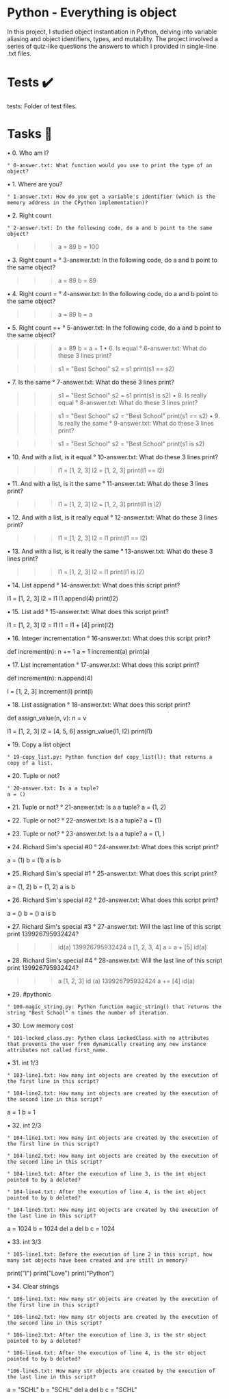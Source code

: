# Python - Everything is object
In this project, I studied object instantiation in Python, delving into variable aliasing and object identifiers, types, and mutability. The project involved a series of quiz-like questions the answers to which I provided in single-line .txt files.

# Tests ✔️
tests: Folder of test files.

# Tasks 📃
• 0. Who am I?

    ° 0-answer.txt: What function would you use to print the type of an object?
• 1. Where are you?

    ° 1-answer.txt: How do you get a variable's identifier (which is the memory address in the CPython implementation)?

• 2. Right count

    ° 2-answer.txt: In the following code, do a and b point to the same object?

>>> a = 89
>>> b = 100

• 3. Right count =
    ° 3-answer.txt: In the following code, do a and b point to the same object?

>>> a = 89
>>> b = 89

• 4. Right count =
    ° 4-answer.txt: In the following code, do a and b point to the same object?

>>> a = 89
>>> b = a

• 5. Right count =+
    ° 5-answer.txt: In the following code, do a and b point to the same object?

>>> a = 89
>>> b = a + 1
• 6. Is equal
    ° 6-answer.txt: What do these 3 lines print?

>>> s1 = "Best School"
>>> s2 = s1
>>> print(s1 == s2)

• 7. Is the same
    ° 7-answer.txt: What do these 3 lines print?

>>> s1 = "Best School"
>>> s2 = s1
>>> print(s1 is s2)
• 8. Is really equal
    ° 8-answer.txt: What do these 3 lines print?

>>> s1 = "Best School"
>>> s2 = "Best School"
>>> print(s1 == s2)
• 9. Is really the same
    ° 9-answer.txt: What do these 3 lines print?

>>> s1 = "Best School"
>>> s2 = "Best School"
>>> print(s1 is s2)

• 10. And with a list, is it equal
    ° 10-answer.txt: What do these 3 lines print?

>>> l1 = [1, 2, 3]
>>> l2 = [1, 2, 3]
>>> print(l1 == l2)

• 11. And with a list, is it the same
    ° 11-answer.txt: What do these 3 lines print?

>>> l1 = [1, 2, 3]
>>> l2 = [1, 2, 3]
>>> print(l1 is l2)

• 12. And with a list, is it really equal
    ° 12-answer.txt: What do these 3 lines print?

>>> l1 = [1, 2, 3]
>>> l2 = l1
>>> print(l1 == l2)

• 13. And with a list, is it really the same
    ° 13-answer.txt: What do these 3 lines print?

>>> l1 = [1, 2, 3]
>>> l2 = l1
>>> print(l1 is l2)

• 14. List append
    ° 14-answer.txt: What does this script print?

l1 = [1, 2, 3]
l2 = l1
l1.append(4)
print(l2)

• 15. List add
    ° 15-answer.txt: What does this script print?

l1 = [1, 2, 3]
l2 = l1
l1 = l1 + [4]
print(l2)

• 16. Integer incrementation
    ° 16-answer.txt: What does this script print?

def increment(n):
    n += 1
    a = 1
increment(a)
print(a)

• 17. List incrementation
    ° 17-answer.txt: What does this script print?

def increment(n):
    n.append(4)

l = [1, 2, 3]
increment(l)
print(l)

• 18. List assignation
    ° 18-answer.txt: What does this script print?

def assign_value(n, v):
    n = v

l1 = [1, 2, 3]
l2 = [4, 5, 6]
assign_value(l1, l2)
print(l1)

• 19. Copy a list object

    ° 19-copy_list.py: Python function def copy_list(l): that returns a copy of a list.

• 20. Tuple or not?

    ° 20-answer.txt: Is a a tuple?
    a = ()

• 21. Tuple or not?
    ° 21-answer.txt: Is a a tuple?
    a = (1, 2)

• 22. Tuple or not?
    ° 22-answer.txt: Is a a tuple?
    a = (1)

• 23. Tuple or not?
    ° 23-answer.txt: Is a a tuple?
a = (1, )

• 24. Richard Sim's special #0
    ° 24-answer.txt: What does this script print?

a = (1)
b = (1)
a is b

• 25. Richard Sim's special #1
    ° 25-answer.txt: What does this script print?

a = (1, 2)
b = (1, 2)
a is b

• 26. Richard Sim's special #2
    ° 26-answer.txt: What does this script print?

a = ()
b = ()
a is b

• 27. Richard Sim's special #3
    ° 27-answer.txt: Will the last line of this script print 139926795932424?

>>> id(a)
139926795932424
>>> a
[1, 2, 3, 4]
>>> a = a + [5]
>>> id(a)

• 28. Richard Sim's special #4
    ° 28-answer.txt: Will the last line of this script print 139926795932424?

>>> a
[1, 2, 3]
>>> id (a)
139926795932424
>>> a += [4]
>>> id(a)

• 29. #pythonic

    ° 100-magic_string.py: Python function magic_string() that returns the string "Best School" n times the number of iteration.

• 30. Low memory cost

    ° 101-locked_class.py: Python class LockedClass with no attributes that prevents the user from dynamically creating any new instance attributes not called first_name.

• 31. int 1/3

    ° 103-line1.txt: How many int objects are created by the execution of the first line in this script?

    ° 104-line2.txt: How many int objects are created by the execution of the second line in this script?

a = 1
b = 1

• 32. int 2/3

    ° 104-line1.txt: How many int objects are created by the execution of the first line in this script?

    ° 104-line2.txt: How many int objects are created by the execution of the second line in this script?

    ° 104-line3.txt: After the execution of line 3, is the int object pointed to by a deleted?

    ° 104-line4.txt: After the execution of line 4, is the int object pointed to by b deleted?

    ° 104-line5.txt: How many int objects are created by the execution of the last line in this script?

a = 1024
b = 1024
del a
del b
c = 1024

• 33. int 3/3

    ° 105-line1.txt: Before the execution of line 2 in this script, how many int objects have been created and are still in memory?

print("I")
print("Love")
print("Python")

• 34. Clear strings

    ° 106-line1.txt: How many str objects are created by the execution of the first line in this script?

    ° 106-line2.txt: How many str objects are created by the execution of the second line in this script?

    ° 106-line3.txt: After the execution of line 3, is the str object pointed to by a deleted?

    ° 106-line4.txt: After the execution of line 4, is the str object pointed to by b deleted?

    °106-line5.txt: How many str objects are created by the execution of the last line in this script?

a = "SCHL"
b = "SCHL"
del a
del b
c = "SCHL"
